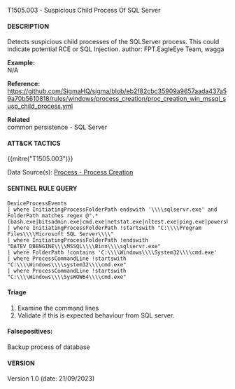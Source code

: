 T1505.003 - Suspicious Child Process Of SQL Server

####  DESCRIPTION  
Detects suspicious child processes of the SQLServer process. This could indicate potential RCE or SQL Injection.
author: FPT.EagleEye Team, wagga

**Example:**  
N/A


**Reference:**  
https://github.com/SigmaHQ/sigma/blob/eb2f82cbc35909a9657aada437a59a70b5610818/rules/windows/process_creation/proc_creation_win_mssql_susp_child_process.yml


**Related**  
common persistence - SQL Server


####  ATT&CK TACTICS<br>
{{mitre("T1505.003")}}  

Data Source(s): [Process - Process Creation](https://attack.mitre.org/datasources/DS0009/#Process%20Creation)

#### SENTINEL RULE QUERY<br>

~~~
DeviceProcessEvents
| where InitiatingProcessFolderPath endswith '\\\\sqlservr.exe' and FolderPath matches regex @".*(bash.exe|bitsadmin.exe|cmd.exe|netstat.exe|nltest.exe|ping.exe|powershell.exe|pwsh.exe|regsvr32.exe|rundll32.exe|sh.exe|systeminfo.exe|tasklist.exe|wsl.exe)$"
| where InitiatingProcessFolderPath !startswith "C:\\\\Program Files\\\\Microsoft SQL Server\\\\"
| where InitiatingProcessFolderPath !endswith "DATEV_DBENGINE\\\\MSSQL\\\\Binn\\\\sqlservr.exe"
| where FolderPath !contains 'C:\\\\Windows\\\\System32\\\\cmd.exe'
| where ProcessCommandLine !startswith "C:\\\\Windows\\\\system32\\\\cmd.exe"
| where ProcessCommandLine !startswith "C:\\\\Windows\\\\SysWOW64\\\\cmd.exe"
~~~

#### Triage
1. Examine the command lines
2. Validate if this is expected behaviour from SQL server.

#### Falsepositives:
Backup process of database

#### VERSION
Version 1.0 (date: 21/09/2023)